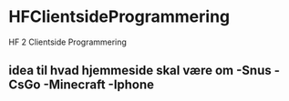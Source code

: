# HFClientsideProgrammering
 HF 2 Clientside Programmering

idea til hvad hjemmeside skal være om
 -Snus
 -CsGo
 -Minecraft
 -Iphone
 -
